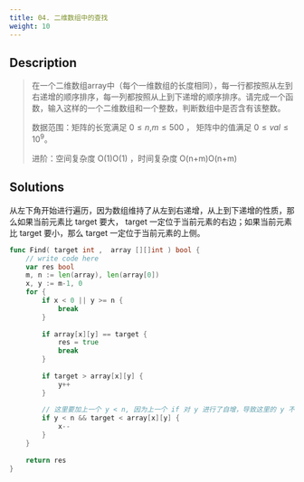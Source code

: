```yaml
---
title: 04. 二维数组中的查找
weight: 10
---
```


## Description
> 在一个二维数组array中（每个一维数组的长度相同），每一行都按照从左到右递增的顺序排序，每一列都按照从上到下递增的顺序排序。请完成一个函数，输入这样的一个二维数组和一个整数，判断数组中是否含有该整数。
>
> 数据范围：矩阵的长宽满足 $0 \le n$,$m \le 500$ ， 矩阵中的值满足 $0 \le val \le 10^9$。
>
> 进阶：空间复杂度 O(1)O(1) ，时间复杂度 O(n+m)O(n+m)


## Solutions

从左下角开始进行遍历，因为数组维持了从左到右递增，从上到下递增的性质，那么如果当前元素比 target 要大， target 一定位于当前元素的右边；如果当前元素比 target 要小，那么 target 一定位于当前元素的上侧。
```go
func Find( target int ,  array [][]int ) bool {
    // write code here
    var res bool
    m, n := len(array), len(array[0])
    x, y := m-1, 0
    for {
        if x < 0 || y >= n {
            break
        }
        
        if array[x][y] == target {
            res = true
            break
        }
        
        if target > array[x][y] {
            y++
        }
        
		// 这里要加上一个 y < n, 因为上一个 if 对 y 进行了自增，导致这里的 y 不一定合法
        if y < n && target < array[x][y] {
            x--
        }
    }
    
    return res
}
```
